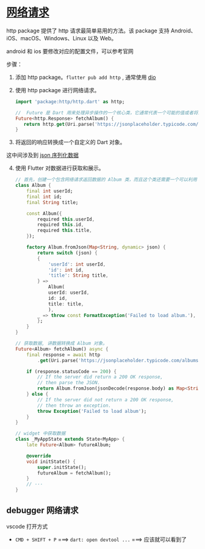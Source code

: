 # [网络请求](https://docs.flutter.cn/data-and-backend/networking)

http package 提供了 http 请求最简单易用的方法。该 package 支持 Android、iOS、macOS、Windows、Linux 以及 Web。

android 和 ios 要修改对应的配置文件，可以参考官网

步骤：

1. 添加 http package。`flutter pub add http` , 通常使用 [dio](https://pub.dev/packages/dio)

2. 使用 http package 进行网络请求。

   ```dart
   import 'package:http/http.dart' as http;

   //  Future 是 Dart 用来处理异步操作的一个核心类，它通常代表一个可能的值或者将来或许会用到的错误。
   Future<http.Response> fetchAlbum() {
      return http.get(Uri.parse('https://jsonplaceholder.typicode.com/albums/1'));
   }
   ```

3. 将返回的响应转换成一个自定义的 Dart 对象。

这中间涉及到 [json 序列化数据](https://docs.flutter.cn/data-and-backend/serialization/json)

4. 使用 Flutter 对数据进行获取和展示。

   ```dart
   // 首先，创建一个包含网络请求返回数据的 Album 类，而且这个类还需要一个可以利用 json 创建 Album 的工厂构造器。
   class Album {
       final int userId;
       final int id;
       final String title;

       const Album({
           required this.userId,
           required this.id,
           required this.title,
       });

       factory Album.fromJson(Map<String, dynamic> json) {
           return switch (json) {
           {
               'userId': int userId,
               'id': int id,
               'title': String title,
           } =>
               Album(
               userId: userId,
               id: id,
               title: title,
               ),
           _ => throw const FormatException('Failed to load album.'),
           };
       }
   }

   // 获取数据, 讲数据转换成 Album 对象。
   Future<Album> fetchAlbum() async {
       final response = await http
           .get(Uri.parse('https://jsonplaceholder.typicode.com/albums/1'));

       if (response.statusCode == 200) {
           // If the server did return a 200 OK response,
           // then parse the JSON.
           return Album.fromJson(jsonDecode(response.body) as Map<String, dynamic>);
       } else {
           // If the server did not return a 200 OK response,
           // then throw an exception.
           throw Exception('Failed to load album');
       }
   }

   // widget 中获取数据
   class _MyAppState extends State<MyApp> {
       late Future<Album> futureAlbum;

       @override
       void initState() {
           super.initState();
           futureAlbum = fetchAlbum();
       }
       // ···
   }
   ```

## debugger 网络请求

vscode 打开方式

- `CMD + SHIFT + P` ===> `dart: open devtool ...` ===> 应该就可以看到了
